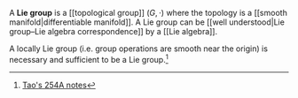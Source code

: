 A **Lie group** is a [[topological group]] $(G, \cdot)$ where the topology is a [[smooth manifold|differentiable manifold]]. A Lie group can be [[well understood|Lie group–Lie algebra correspondence]] by a [[Lie algebra]].

A locally Lie group (i.e. group operations are smooth near the origin) is necessary and sufficient to be a Lie group.[^tao]

[^tao]: [Tao's 254A notes](https://terrytao.wordpress.com/2011/09/01/254a-notes-1-lie-groups-lie-algebras-and-the-baker-campbell-hausdorff-formula/)